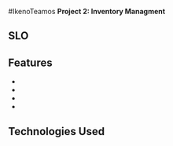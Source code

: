 #IkenoTeamos 
__Project 2: Inventory Managment__ 

## SLO

## Features
* 
*
*
*

## Technologies Used

